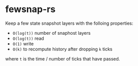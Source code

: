 # fewsnap-rs

Keep a few state snapshot layers with the folloing properties:

- `O(log(t))` number of snaphost layers
- `O(log(t))` read
- `O(1)` write
- `O(k)` to recompute history after dropping `k` ticks

where `t` is the time / number of ticks that have passed.
